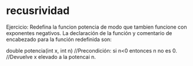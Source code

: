# recusrividad

Ejercicio:
Redefina la funcion potencia de modo que tambien funcione con exponentes negativos.
La declaración de la función y comentario de encabezado para la función redefinida son:

double potencia(int x, int n)
//Precondición: si  n<0 entonces n no es 0.
//Devuelve x elevado a la potencai n.

